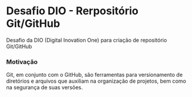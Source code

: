# Desafio DIO - Rerpositório Git/GitHub
Desafio da DIO (Digital Inovation One) para criação de repositório Git/GitHub

### Motivação
Git, em conjunto com o GitHub, são ferramentas para versionamento de diretórios e arquivos que auxiliam na organização de projetos, bem como na segurança de suas versões.

